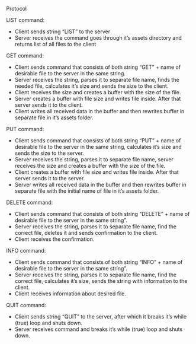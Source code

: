 Protocol

LIST command:

-  	Client sends string “LIST” to the server
-	Server receives the command goes through it’s assets directory and returns list of all files to the client

GET command:
-	Client sends command that consists of both string “GET” + name of desirable file to the server in the same string.
-	Server receives the string, parses it to separate file name, finds the needed file, calculates it’s size and sends the size to the client.
-	Client receives the size and creates a buffer with the size of the file.
-	Server creates a buffer with file size and writes file inside. After that server sends it to the client.
-	Client writes all received data in the buffer and then rewrites buffer in separate file in it’s assets folder.

PUT command:
-	Client sends command that consists of both string “PUT” + name of desirable file to the server in the same string, calculates it’s size and sends the size to the server.
-	Server receives the string, parses it to separate file name, server receives the size and creates a buffer with the size of the file.
-	Client creates a buffer with file size and writes file inside. After that server sends it to the server.
-	Server writes all received data in the buffer and then rewrites buffer in separate file with the initial name of file in it’s assets folder.

DELETE command:
-	Client sends command that consists of both string “DELETE” + name of desirable file to the server in the same string”.
-	Server receives the string, parses it to separate file name, find the correct file, deletes it and sends confirmation to the client.
-	Client receives the confirmation.

INFO command:
-	Client sends command that consists of both string “INFO” + name of desirable file to the server in the same string”.
-	Server receives the string, parses it to separate file name, find the correct file, calculates it’s size, sends the string with information to the client.
-	Client receives information about desired file.

QUIT command:
-  	Client sends string “QUIT” to the server, after which it breaks it’s while (true) loop and shuts down.
-	Server receives command and breaks it’s while (true) loop and shuts down.

